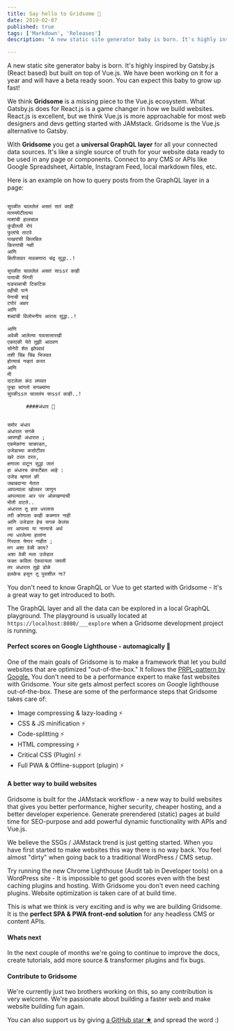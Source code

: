 ```yaml
---
title: Say hello to Gridsome 🎉
date: 2019-02-07
published: true
tags: ['Markdown', 'Releases']
description: "A new static site generator baby is born. It's highly inspired by Gatsby.js (React based) but built on top of Vue.js. We have been working on it for a year and will have a beta ready soon. You can expect this baby to grow up fast!"

---
```


A new static site generator baby is born. It's highly inspired by Gatsby.js (React based) but built on top of Vue.js. We have been working on it for a year and will have a beta ready soon. You can expect this baby to grow up fast!

We think **Gridsome** is a missing piece to the Vue.js ecosystem. What Gatsby.js does for React.js is a game changer in how we build websites.  React.js is excellent, but we think Vue.js is more approachable for most web designers and devs getting started with JAMstack. Gridsome is the Vue.js alternative to Gatsby.

With **Gridsome** you get a **universal GraphQL layer** for all your connected data sources. It's like a single source of truth for your website data ready to be used in any page or components. Connect to any CMS or APIs like Google Spreadsheet, Airtable, Instagram Feed, local markdown files, etc. 

Here is an example on how to query posts from the GraphQL layer in a page:


```html

सुरळीत चाललेलं असतं सारं काही
मत्स्यपेटीतल्या
माशांची हालचाल
कुंडीतली रोपं
फुलांचे ताटवे
पाखरांची किलबिल
किरणांची नक्षी
आणि
क्षितीजावर मावळणारा चंद्र सुद्धा..!

सुरळीत चाललेलं असतं साssरं काही
पायाची भिंगरी
घड्याळाची टिकटिक
वहीची पाने
पेनाची शाई
टपोरं अक्षर
आणि
शब्दांची विलोभनीय आरास सुद्धा..!

आणि
अवेळी आलेल्या पावसासारखी
एकाएकी येते तुझी आठवण
सोनेरी शेत झोपवावं
तशी चिंब चिंब भिजवत
होत्याचं नव्हतं करत
आणि
मी
दाटलेला कंठ लपवत
पुन्हा सांगतो सगळ्यांना
सुरळीssत चाललंय साssरं काही..!
```

          ####अंधार 💚

```html

समोर अंधार
अंधारात सगळे
आपणही अंधारात ;
एकमेकांना चाचपडत,
उजेडाच्या कसोटीवर
खरे ठरत ठरत,
क्षणाला वाटून सुद्धा जातं
हा अंधारच कंफर्टेबल आहे :
उजेड म्हणलं की
जबाबदाऱ्या येतात
आपल्याला खोलवर जाणून
आपल्याला आर पार ओळखण्याची
भीती वाटते..
अंधारात तू हात धरलास
तरी कोणाला काही कळणार नाही
आणि उजेडात हेच सगळं केलंस
तर आपल्या या नात्याचे अर्थ
त्या धरलेल्या हातांना
गिरवता येणार नाहीत ;
मग अशा वेळी काय?
अशा वेळी मला उजेडात
फक्त कविता ऐकवायला जमली
तर अंधारात तुझे डोळे
हलकेच हसून तू पुसशील ना?

```


You don't need to know GraphQL or Vue to get started with Gridsome - It's a great way to get introduced to both.


The GraphQL layer and all the data can be explored in a local GraphQL playground. The playground is usually located at `https://localhost:8080/___explore` when a Gridsome development project is running.




#### Perfect scores on Google Lighthouse - automagically 💚

One of the main goals of Gridsome is to make a framework that let you build websites that are optimized "out-of-the-box." It follows the [PRPL-pattern by Google.](https://developers.google.com/web/fundamentals/performance/prpl-pattern/) You don't need to be a performance expert to make fast websites with Gridsome. Your site gets almost perfect scores on Google lighthouse out-of-the-box. These are some of the performance steps that Gridsome takes care of:

- Image compressing & lazy-loading ⚡️ 
- CSS & JS minification ⚡️ 
- Code-splitting ⚡️ 
- HTML compressing ⚡️ 
- Critical CSS (Plugin) ⚡️ 
- Full PWA & Offline-support (plugin) ⚡️  


#### A better way to build websites

Gridsome is built for the JAMstack workflow - a new way to build websites that gives you better performance, higher security, cheaper hosting, and a better developer experience. Generate prerendered (static) pages at build time for SEO-purpose and add powerful dynamic functionality with APIs and Vue.js.

We believe the SSGs / JAMstack trend is just getting started. When you have first started to make websites this way there is no way back. You feel almost "dirty" when going back to a traditional WordPress / CMS setup. 

Try running the new Chrome Lighthouse (Audit tab in Developer tools) on a WordPress site - It is impossible to get good scores even with the best caching plugins and hosting. With Gridsome you don't even need caching plugins. Website optimization is taken care of at build time.

This is what we think is very exciting and is why we are building Gridsome. It is the **perfect SPA & PWA front-end solution** for any headless CMS or content APIs.


#### Whats next

In the next couple of months we're going to continue to improve the docs, create tutorials, add more source & transformer plugins and fix bugs. 

#### Contribute to Gridsome

We're currently just two brothers working on this, so any contribution is very welcome. We're passionate about building a faster web and make website building fun again.

You can also support us by giving [a GitHub star ★](https://github.com/gridsome/gridsome/stargazers) and spread the word :)
